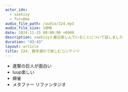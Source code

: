 ```yaml
---
actor_ids:
  - saekisy
  - furu8ma
audio_file_path: /audio/224.mp3
audio_file_size: 18MB
date: 2024-11-25 00:00:00 +0900
description: saekisyと最近楽しんでいることについて話しました
duration: "43:43"
layout: article
title: 224. 数年遅れで楽しむコンテンツ
---
```


- 進撃の巨人が面白い
- luup楽しい
- 麻雀
- メタファー リファンタジオ





